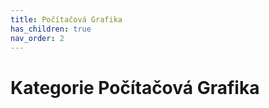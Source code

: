 ```yaml
---
title: Počítačová Grafika
has_children: true
nav_order: 2
---
```


# Kategorie Počítačová Grafika